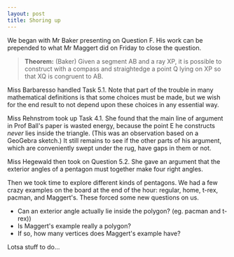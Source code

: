 ```yaml
---
layout: post
title: Shoring up
---
```


We began with Mr Baker presenting on Question F. His work can be prepended to
what Mr Maggert did on Friday to close the question.

> **Theorem:** (Baker) Given a segment AB and a ray XP, it is possible to construct
> with a compass and straightedge a point Q lying on XP so that XQ is congruent to AB.

Miss Barbaresso handled Task 5.1. Note that part of the trouble in many mathematical
definitions is that some choices must be made, but we wish for the end result to
not depend upon these choices in any essential way.

Miss Rehnstrom took up Task 4.1. She found that the main line of argument in Prof Ball's
paper is wasted energy, because the point E he constructs _never_ lies inside the triangle.
(This was an observation based on a GeoGebra sketch.) It still remains to see if the other
parts of his argument, which are conveniently swept under the rug, have gaps in them
or not.

Miss Hegewald then took on Question 5.2. She gave an argument that the exterior angles
of a pentagon must together make four right angles.

Then we took time to explore different kinds of pentagons. We had a few crazy examples
on the board at the end of the hour: regular, home, t-rex, pacman, and Maggert's. These
forced some new questions on us.

* Can an exterior angle actually lie inside the polygon? (eg. pacman and t-rex))
* Is Maggert's example really a polygon?
* If so, how many vertices does Maggert's example have?

Lotsa stuff to do...
